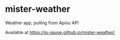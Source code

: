 # mister-weather
Weather app, pulling from Apixu API

Available at https://jp-sauve.github.io/mister-weather/
